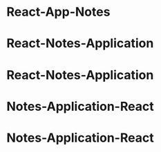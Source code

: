 # React-App-Notes
# React-Notes-Application
# React-Notes-Application
# Notes-Application-React
# Notes-Application-React
